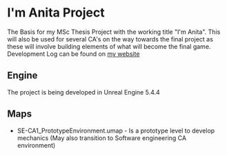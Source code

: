# I'm Anita Project

The Basis for my MSc Thesis Project with the working title "I'm Anita". This will also be used for several CA's on the way towards the final project as these will involve building elements of what will become the final game. Development Log can be found on [my website](https://itsalank.com/blogs/msc-game-dev-final-project-log)

## Engine
The project is being developed in Unreal Engine 5.4.4

## Maps

- SE-CA1_PrototypeEnvironment.umap - Is a prototype level to develop mechanics (May also transition to Software engineering CA environment)


